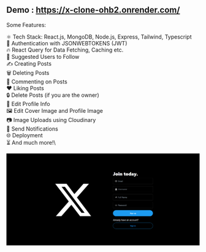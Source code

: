 ## Demo : https://x-clone-ohb2.onrender.com/

Some Features:

⚛️ Tech Stack: React.js, MongoDB, Node.js, Express, Tailwind, Typescript\
🔐 Authentication with JSONWEBTOKENS (JWT)\
🔥 React Query for Data Fetching, Caching etc.\
👥 Suggested Users to Follow\
✍️ Creating Posts\
🗑️ Deleting Posts\
💬 Commenting on Posts\
❤️ Liking Posts\
🔒 Delete Posts (if you are the owner)\
📝 Edit Profile Info\
🖼️ Edit Cover Image and Profile Image\
📷 Image Uploads using Cloudinary\
🔔 Send Notifications\
🌐 Deployment\
⏳ And much more!\

![alt text](<./client/public/Screenshot%20(830).png>)

